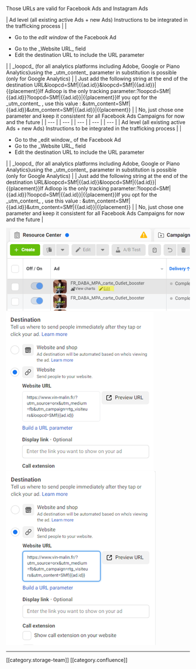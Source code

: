 Those URLs are valid for Facebook Ads and Instagram Ads





| Ad level (all existing active Ads + new Ads) Instructions to be integrated in the trafficking process | 
| <ul><li>Go to the  _edit window_  of the Facebook Ad

</li><li>Go to the  _Website URL_  field

</li><li>Edit the destination URL to include the URL parameter

</li></ul> | 
|  _loopcd_ (for all analytics platforms including Adobe, Google or Piano Analytics)using the  _utm_content_  parameter in substitution is possible (only for Google Analytics) | 
| Just add the following string at the end of the destination URL&loopcd=SMf|{{ad.id}}&loopcd=SMf|{{ad.id}}|{{placement}}If Adloop is the only tracking parameter:?loopcd=SMf|{{ad.id}}?loopcd=SMf|{{ad.id}}|{{placement}}If you opt for the  _utm_content_ , use this value : &utm_content=SMf|{{ad.id}}&utm_content=SMf|{{ad.id}}|{{placement}} | 
| No, just chose one parameter and keep it consistent for all Facebook Ads Campaigns for now and the future  | 
|  --- | 
|  --- | 
|  --- | 
|  --- | 
|  --- | 
| Ad level (all existing active Ads + new Ads) Instructions to be integrated in the trafficking process | 
| <ul><li>Go to the  _edit window_  of the Facebook Ad

</li><li>Go to the  _Website URL_  field

</li><li>Edit the destination URL to include the URL parameter

</li></ul> | 
|  _loopcd_ (for all analytics platforms including Adobe, Google or Piano Analytics)using the  _utm_content_  parameter in substitution is possible (only for Google Analytics) | 
| Just add the following string at the end of the destination URL&loopcd=SMf|{{ad.id}}&loopcd=SMf|{{ad.id}}|{{placement}}If Adloop is the only tracking parameter:?loopcd=SMf|{{ad.id}}?loopcd=SMf|{{ad.id}}|{{placement}}If you opt for the  _utm_content_ , use this value : &utm_content=SMf|{{ad.id}}&utm_content=SMf|{{ad.id}}|{{placement}} | 
| No, just chose one parameter and keep it consistent for all Facebook Ads Campaigns for now and the future  | 

![](images/storage/image-20220303-093304.png)![](images/storage/ad1.png)![](images/storage/ad2.png)



*****

[[category.storage-team]] 
[[category.confluence]] 
